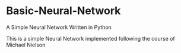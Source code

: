 # Basic-Neural-Network
A Simple Neural Network Written in Python

This is a simple Neural Network implemented following the course of Michael Nielson
